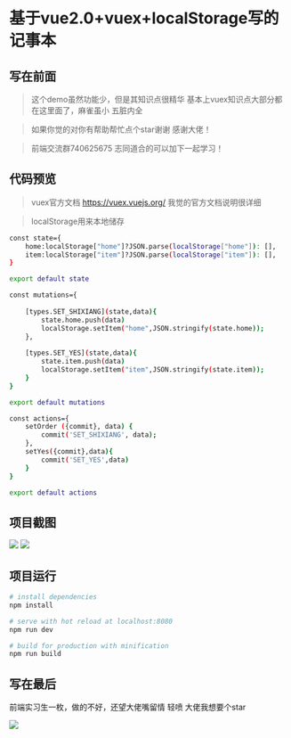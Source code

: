 # 基于vue2.0+vuex+localStorage写的记事本

## 写在前面

> 这个demo虽然功能少，但是其知识点很精华 基本上vuex知识点大部分都在这里面了，麻雀虽小 五脏内全

> 如果你觉的对你有帮助帮忙点个star谢谢 感谢大佬！

> 前端交流群740625675 志同道合的可以加下一起学习！



## 代码预览

> vuex官方文档 https://vuex.vuejs.org/ 我觉的官方文档说明很详细<br>

> localStorage用来本地储存

```bash
const state={
    home:localStorage["home"]?JSON.parse(localStorage["home"]): [],
    item:localStorage["item"]?JSON.parse(localStorage["item"]): [],
}

export default state

```

```bash
const mutations={
    
    [types.SET_SHIXIANG](state,data){
        state.home.push(data)
        localStorage.setItem("home",JSON.stringify(state.home));
    },
   
    [types.SET_YES](state,data){
        state.item.push(data)
        localStorage.setItem("item",JSON.stringify(state.item));
    }
}

export default mutations

```


```bash
const actions={
    setOrder ({commit}, data) {
        commit('SET_SHIXIANG', data);
    },
    setYes({commit},data){
        commit('SET_YES',data)
    }
}

export default actions

```

## 项目截图
<img src='https://user-gold-cdn.xitu.io/2018/5/30/163aec35481bb6f5?w=361&h=640&f=png&s=20853'>
<img src='https://user-gold-cdn.xitu.io/2018/5/30/163aec3a4883a6a6?w=361&h=640&f=png&s=21366'>



## 项目运行

``` bash
# install dependencies
npm install

# serve with hot reload at localhost:8080
npm run dev

# build for production with minification
npm run build
```

## 写在最后
前端实习生一枚，做的不好，还望大佬嘴留情 轻喷 大佬我想要个star

<img src="https://user-gold-cdn.xitu.io/2018/5/17/1636bde1d014d991?w=198&h=198&f=jpeg&s=3630"></img>
